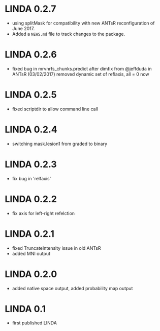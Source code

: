 # LINDA 0.2.7 

* using splitMask for compatibility with new ANTsR
    reconfiguration of June 2017.
* Added a `NEWS.md` file to track changes to the package.

# LINDA 0.2.6 
* fixed bug in mrvnrfs_chunks.predict after dimfix from @jeffduda in ANTsR (03/02/2017) removed dynamic set of reflaxis, all = 0 now

# LINDA 0.2.5 
- fixed scriptdir to allow command line call

# LINDA 0.2.4 
- switching mask.lesion1 from graded to binary

# LINDA 0.2.3 
- fix bug in 'relfaxis'

# LINDA 0.2.2
- fix axis for left-right refelction

# LINDA 0.2.1 
- fixed TruncateIntensity issue in old ANTsR
- added MNI output

# LINDA 0.2.0 
- added native space output, added probability map output

# LINDA 0.1  
* first published LINDA
